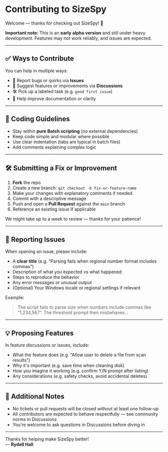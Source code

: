 # Contributing to SizeSpy

Welcome — thanks for checking out SizeSpy! 👋

**Important note:** This is an **early alpha version** and still under heavy development. Features may not work reliably, and issues are expected.

---

## ✅ Ways to Contribute

You can help in multiple ways:
- 🐞 Report bugs or quirks via **Issues**
- 💭 Suggest features or improvements via **Discussions**
- 🛠 Pick up a labeled task (e.g. `good first issue`)
- 📖 Help improve documentation or clarity

---

## 🧾 Coding Guidelines

- Stay within **pure Batch scripting** (no external dependencies)
- Keep code simple and modular where possible
- Use clear indentation (tabs are typical in batch files)
- Add comments explaining complex logic

---

## 🛠 Submitting a Fix or Improvement

1. **Fork** the repo
2. Create a new branch: `git checkout -b fix-or-feature-name`
3. Make your changes with explanatory comments if needed
4. Commit with a descriptive message
5. Push and open a **Pull Request** against the `main` branch
6. Reference an existing issue if applicable

We might take up to a week to review — thanks for your patience!

---

## 🐞 Reporting Issues

When opening an issue, please include:
- A **clear title** (e.g. “Parsing fails when regional number format includes commas”)
- Description of what you expected vs what happened
- Steps to reproduce the behavior
- Any error messages or unusual output
- (Optional) Your Windows locale or regional settings if relevant

Example:
> The script fails to parse size when numbers include commas like “1,234,567”. The threshold prompt then misbehaves…

---

## 💡 Proposing Features

In feature discussions or issues, include:
- What the feature does (e.g. “Allow user to delete a file from scan results”)
- Why it's important (e.g. save time when cleaning disk)
- How you imagine it working (e.g. confirm Y/N prompt after listing)
- Any considerations (e.g. safety checks, avoid accidental deletes)

---

## 📜 Additional Notes

- No tickets or pull requests will be closed without at least one follow-up
- All contributors are expected to behave respectfully — see community norms in Discussions
- You’re welcome to ask questions in Discussions before diving in

---

Thanks for helping make SizeSpy better!  
— **Rydell Hall**
